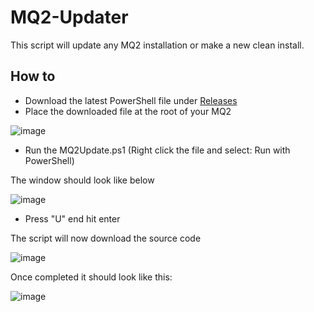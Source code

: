 # MQ2-Updater
This script will update any MQ2 installation or make a new clean install.
## How to
- Download the latest PowerShell file under [Releases](https://github.com/Zoh63392187/MQ2-Updater/releases/)
- Place the downloaded file at the root of your MQ2

![image](![image]([Assets/howto1.png]()))

- Run the MQ2Update.ps1 (Right click the file and select: Run with PowerShell)

The window should look like below

![image](![image]([Assets/howto2.png]()))

- Press "U" end hit enter

The script will now download the source code

![image](![image]([Assets/howto3.png]()))

Once completed it should look like this:

![image](![image]([Assets/howto4.png]()))